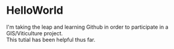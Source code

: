 # HelloWorld
I'm taking the leap and learning Github in order to participate in a GIS/Viticulture project.  
This tutial has been helpful thus far.  
